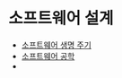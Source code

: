 # 소프트웨어 설계
- [소프트웨어 생명 주기](/Software-Design/Software-Life-Cycle)
- [소프트웨어 공학](/Software-Design/Software-Engineering)
- 